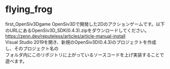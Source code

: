 # flying_frog
first_OpenSiv3Dgame
OpenSiv3Dで開発した2Dのアクションゲームです。以下のURLにあるOpenSiv3D_SDK(0.4.3).zipをダウンロードしてください。<br>
https://zenn.dev/reputeless/articles/article-manual-install<br>
Visual Studio 2019を開き、新規のOpenSiv3D(0.4.3)のプロジェクトを作成し、そのプロジェクト名の<br>
フォルダ内にこのリポジトリに上がっているソースコードを上げ実装することで遊べます。
